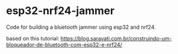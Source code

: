 # esp32-nrf24-jammer
Code for building a bluetooth jammer using esp32 and nrf24.

based on this tutorial: https://blog.saravati.com.br/construindo-um-bloqueador-de-bluetooth-com-esp32-e-nrf24/
